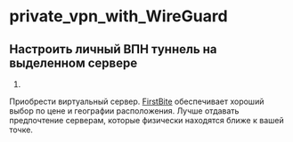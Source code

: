 # private_vpn_with_WireGuard
Настроить личный ВПН туннель на выделенном сервере
---------------------------------------------------
1.
Приобрести виртуальный сервер. [FirstBite](https://firstbyte.pro/?from=158726) обеспечивает хороший выбор по цене и географии расположения. Лучше отдавать предпочтение серверам, которые физически находятся ближе к вашей точке.
